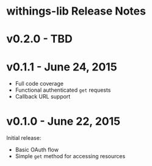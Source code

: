 # withings-lib Release Notes

# v0.2.0 - TBD

# v0.1.1 - June 24, 2015

- Full code coverage
- Functional authenticated `get` requests
- Callback URL support

# v0.1.0 - June 22, 2015

Initial release:

- Basic OAuth flow
- Simple `get` method for accessing resources